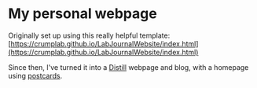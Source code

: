 # My personal webpage

Originally set up using this really helpful template: [https://crumplab.github.io/LabJournalWebsite/index.html](https://crumplab.github.io/LabJournalWebsite/index.html)

Since then, I've turned it into a [Distill](https://rstudio.github.io/distill/) webpage and blog, with a homepage using [postcards](https://github.com/seankross/postcards).
